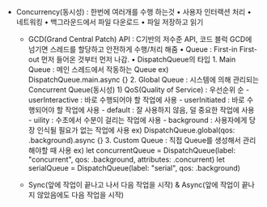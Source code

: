 * Concurrency(동시성) : 한번에 여러개를 수행 하는것
     • 사용자 인터랙션 처리
     • 네트워킹
     • 백그라운드에서 파일 다운로드
     • 파일 저장하고 읽기

  * GCD(Grand Central Patch) API : C기반의 저수준 API, 코드 블럭 GCD에 넘기면 스레드를 할당하고 안전하게 수행/처리 해줌
     • Queue : First-in First-out 먼저 들어온 것부터 먼저 나감.
     • DispatchQueue의 타입
         1. Main Queue : 메인 스레드에서 작동하는 Queue
           ex) DispatchQueue.main.async {}
         2. Global Queue : 시스템에 의해 관리되는 Concurrent Queue(동시성)
             1) QoS(Quality of Service) : 우선순위 순
                 - userInteractive : 바로 수행되어야 할 작업에 사용
                 - userInitiated : 바로 수행되어야 할 작업에 사용
                 - default : 잘 사용하지 않음, 덜 중요한 작업에 사용
                 - uility : 수초에서 수분이 걸리는 작업에 사용
                 - background : 사용자에게 당장 인식될 필요가 없는 작업에 사용
           ex) DispatchQueue.global(qos: .background).async {}
         3. Custom Queue : 직접 Queue를 생성해서 관리 해야할 때 사용
           ex) let concurrentQueue = DispatchQueue(label: "concurrent", qos: .background, attributes: .concurrent)
               let serialQueue = DispatchQueue(label: "serial", qos: .background)

  * Sync(앞에 작업이 끝나고 나서 다음 작업을 시작) & Async(앞에 작업이 끝나지 않았음에도 다음 작업을 시작)
